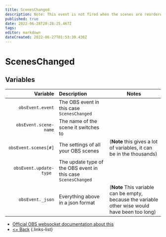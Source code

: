 ```yaml
---
title: ScenesChanged
description: Note: This event is not fired when the scenes are reordered.
published: true
date: 2022-06-28T20:28:25.467Z
tags: 
editor: markdown
dateCreated: 2022-06-27T01:53:30.436Z
---
```


# ScenesChanged

## Variables

| Variable | Description | Notes |
|---------:|:------------|-------|
| `obsEvent.event` | The OBS event in this case `ScenesChanged`
| `obsEvent.scene-name` | The name of the scene it switches to
| `obsEvent.scenes[#]` | The settings of all your OBS scenes | (**Note** this gives a lot of variables, it can be in the thousands)
| `obsEvent.update-type	` | The update type of the OBS event in this case `ScenesChanged`
| `obsEvent._json` | Everything above in a json format | (**Note** This variable can be empty, because the variable other wise would have been too long)
* [Official OBS websocket documentation about this](https://github.com/obsproject/obs-websocket/blob/4.x-current/docs/generated/protocol.md#sceneschanged)
* [<= Back](/en/Integrations/OBS/OBS-Events)
{.links-list}